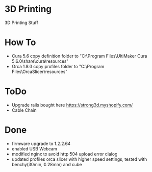 # 3D Printing
3D Printing Stuff

# How To
- Cura 5.6 copy definition folder to "C:\Program Files\UltiMaker Cura 5.6.0\share\cura\resources\"
- Orca 1.8.0 copy profiles folder to "C:\Program Files\OrcaSlicer\resources\"


 



# ToDo
- Upgrade rails bought here https://strong3d.myshopify.com/
- Cable Chain


# Done
- firmware upgrade to 1.2.2.64
- enabled USB Webcam
- modified nginx to avoid http 504 upload error dialog
- updated profiles orca slicer with higher speed settings, tested with benchy(30min, 0.28mm) and cube
